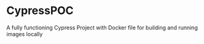 # CypressPOC
A fully functioning Cypress Project with Docker file for building and running images locally
